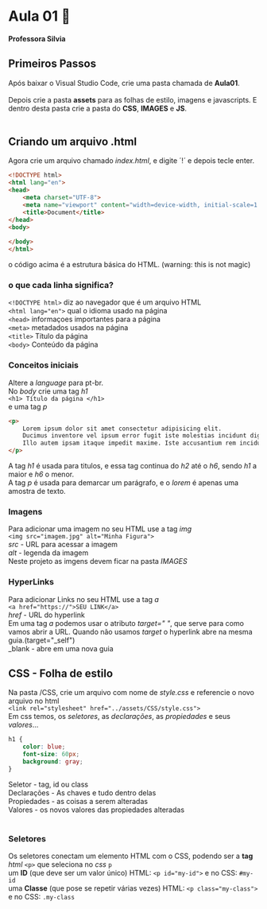 # Aula 01 📓
#### Professora Silvia

## Primeiros Passos
Após baixar o Visual Studio Code, crie uma pasta chamada de **Aula01**. 
<br><br>
Depois crie a pasta **assets** para as folhas de estilo, imagens e javascripts.
E dentro desta pasta crie a pasta do **CSS**, **IMAGES** e **JS**.
<br><br>
## Criando um arquivo .html
Agora crie um arquivo chamado *index.html*, e digite ´!´ e depois tecle enter.  
```html
<!DOCTYPE html>
<html lang="en">
<head>
    <meta charset="UTF-8">
    <meta name="viewport" content="width=device-width, initial-scale=1.0">
    <title>Document</title>
</head>
<body>
    
</body>
</html>
```
o código acima é a estrutura básica do HTML.  (warning: this is not magic)
### o que cada linha significa?
```<!DOCTYPE html>``` diz ao navegador que é um arquivo HTML <br>
```<html lang="en">``` qual o idioma usado na página <br>
```<head>``` informaçoes importantes para a página <br>
```<meta>``` metadados usados na página <br>
```<title>``` Título da página <br>
```<body>``` Conteúdo da página <br>
### Conceitos iniciais
Altere a *language* para pt-br.  
No *body* crie uma tag *h1*  
```<h1> Título da página </h1>```   
e uma tag *p*   
```html
<p>
    Lorem ipsum dolor sit amet consectetur adipisicing elit. 
    Ducimus inventore vel ipsum error fugit iste molestias incidunt dignissimos. 
    Illo autem ipsam itaque impedit maxime. Iste accusantium rem incidunt quam deleniti.
</p>
```
A tag *h1* é usada para titulos, e essa tag continua do *h2* até o *h6*, sendo *h1* a maior e *h6* o menor.  
A tag *p* é usada para demarcar um parágrafo, e o *lorem* é apenas uma amostra de texto.
### Imagens
Para adicionar uma imagem no seu HTML use a tag *img*  
```<img src="imagem.jpg" alt="Minha Figura">```  
*src* - URL para acessar a imagem  
*alt* - legenda da imagem  
Neste projeto as imgens devem ficar na pasta *IMAGES*
### HyperLinks
Para adicionar Links no seu HTML use a tag *a*  
```<a href="https://">SEU LINK</a>```  
*href* - URL do hyperlink  
Em uma tag *a* podemos usar o atributo *target=" "*, que serve para como vamos abrir a URL. Quando não usamos *target* o hyperlink abre na mesma guia.(target="_self")  
_blank - abre em uma nova guia  
## CSS - Folha de estilo
Na pasta /CSS, crie um arquivo com nome de *style.css* e referencie o novo arquivo no html  
```<link rel="stylesheet" href="../assets/CSS/style.css">```  
Em css temos, os *seletores*, as *declarações*, as *propiedades* e seus *valores*...
```css
h1 {
	color: blue;
	font-size: 60px;
	background: gray;
}
```
Seletor - tag, id ou class  
Declarações - As chaves e tudo dentro delas  
Propiedades - as coisas a serem alteradas  
Valores - os novos valores das propiedades alteradas  
<br>
### Seletores
Os seletores conectam um elemento HTML com o CSS, podendo ser a **tag** *html* ```<p>``` que seleciona no *css* ```p```  
um **ID** (que deve ser um valor único) HTML: ```<p id="my-id">``` e no CSS: ```#my-id```  
uma **Classe** (que pose se repetir várias vezes) HTML: ```<p class="my-class">``` e no CSS: ```.my-class```  
